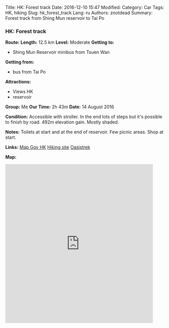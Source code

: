Title: HK: Forest track
Date: 2016-12-10 15:47
Modified: 
Category: Car
Tags: HK,  hiking
Slug: hk_forest_track
Lang: ru
Authors: znotdead
Summary: Forest track from Shing Mun reservoir to Tai Po

### HK: Forest track
**Route:**
**Length:** 12.5 km
**Level:** Moderate
**Getting to:**
 - Shing Mun Reservoir minibus from Tsuen Wan

**Getting from:**
 - bus from Tai Po

**Attractions:**
 - Views HK
 - reservoir

**Group:** Me
**Our Time:** 2h 43m
**Date:** 14 August 2016

**Condition:**
Accessible with stroller. In the end lots of steps but it's possible to finish by road. 492m elevation gain. Mostly shaded.

**Notes:**
Toilets at start and at the end of reservoir. Few picnic areas. Shop at start.

**Links:**
[Map Gov HK](http://www2.map.gov.hk/gih3/view/index.jsp)
[Hiking site](http://hiking.gov.hk/eng)
[Oasistrek](http://www.oasistrek.com)

**Map:**
<iframe src='https://connect.garmin.com/modern/activity/embed/1302666656' title='Forest track' width='465' height='500' frameborder='0'></iframe>